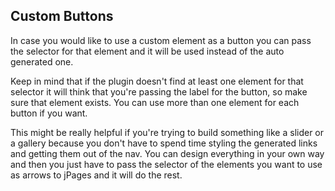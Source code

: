 ## Custom Buttons
In case you would like to use a custom element as a button you can pass the selector for that element and it will be used instead of the auto generated one.

Keep in mind that if the plugin doesn't find at least one element for that selector it will think that you're passing the label for the button, so make sure that element exists. You can use more than one element for each button if you want.

This might be really helpful if you're trying to build something like a slider or a gallery because you don't have to spend time styling the generated links and getting them out of the nav. You can design everything in your own way and then you just have to pass the selector of the elements you want to use as arrows to jPages and it will do the rest.


